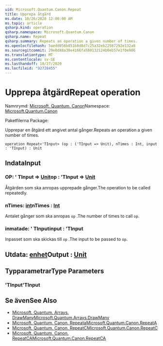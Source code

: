 ```yaml
---
uid: Microsoft.Quantum.Canon.Repeat
title: Upprepa åtgärd
ms.date: 10/26/2020 12:00:00 AM
ms.topic: article
qsharp.kind: operation
qsharp.namespace: Microsoft.Quantum.Canon
qsharp.name: Repeat
qsharp.summary: Repeats an operation a given number of times.
ms.openlocfilehash: 5aedd056b851b8d8d7c25a32eb22587292e132a8
ms.sourcegitcommit: 29e0d88a30e4166fa580132124b0eb57e1f0e986
ms.translationtype: MT
ms.contentlocale: sv-SE
ms.lasthandoff: 10/27/2020
ms.locfileid: "92728455"
---
```

# <a name="repeat-operation"></a><span data-ttu-id="2acfc-102">Upprepa åtgärd</span><span class="sxs-lookup"><span data-stu-id="2acfc-102">Repeat operation</span></span>

<span data-ttu-id="2acfc-103">Namnrymd: [Microsoft. Quantum. Canon](xref:Microsoft.Quantum.Canon)</span><span class="sxs-lookup"><span data-stu-id="2acfc-103">Namespace: [Microsoft.Quantum.Canon](xref:Microsoft.Quantum.Canon)</span></span>

<span data-ttu-id="2acfc-104">Paketfilerna [](https://nuget.org/packages/)</span><span class="sxs-lookup"><span data-stu-id="2acfc-104">Package: [](https://nuget.org/packages/)</span></span>


<span data-ttu-id="2acfc-105">Upprepar en åtgärd ett angivet antal gånger.</span><span class="sxs-lookup"><span data-stu-id="2acfc-105">Repeats an operation a given number of times.</span></span>

```qsharp
operation Repeat<'TInput> (op : ('TInput => Unit), nTimes : Int, input : 'TInput) : Unit
```


## <a name="input"></a><span data-ttu-id="2acfc-106">Indata</span><span class="sxs-lookup"><span data-stu-id="2acfc-106">Input</span></span>

### <a name="op--tinput--unit"></a><span data-ttu-id="2acfc-107">OP: ' TInput => [Unit](xref:microsoft.quantum.lang-ref.unit)</span><span class="sxs-lookup"><span data-stu-id="2acfc-107">op : 'TInput => [Unit](xref:microsoft.quantum.lang-ref.unit)</span></span> 

<span data-ttu-id="2acfc-108">Åtgärden som ska anropas upprepade gånger.</span><span class="sxs-lookup"><span data-stu-id="2acfc-108">The operation to be called repeatedly.</span></span>


### <a name="ntimes--int"></a><span data-ttu-id="2acfc-109">nTimes: [int](xref:microsoft.quantum.lang-ref.int)</span><span class="sxs-lookup"><span data-stu-id="2acfc-109">nTimes : [Int](xref:microsoft.quantum.lang-ref.int)</span></span>

<span data-ttu-id="2acfc-110">Antalet gånger som ska anropas `op` .</span><span class="sxs-lookup"><span data-stu-id="2acfc-110">The number of times to call `op`.</span></span>


### <a name="input--tinput"></a><span data-ttu-id="2acfc-111">inmatade: ' TInput</span><span class="sxs-lookup"><span data-stu-id="2acfc-111">input : 'TInput</span></span>

<span data-ttu-id="2acfc-112">Inpasset som ska skickas till `op` .</span><span class="sxs-lookup"><span data-stu-id="2acfc-112">The input to be passed to `op`.</span></span>



## <a name="output--unit"></a><span data-ttu-id="2acfc-113">Utdata: [enhet](xref:microsoft.quantum.lang-ref.unit)</span><span class="sxs-lookup"><span data-stu-id="2acfc-113">Output : [Unit](xref:microsoft.quantum.lang-ref.unit)</span></span>



## <a name="type-parameters"></a><span data-ttu-id="2acfc-114">Typparametrar</span><span class="sxs-lookup"><span data-stu-id="2acfc-114">Type Parameters</span></span>

### <a name="tinput"></a><span data-ttu-id="2acfc-115">'TInput</span><span class="sxs-lookup"><span data-stu-id="2acfc-115">'TInput</span></span>



## <a name="see-also"></a><span data-ttu-id="2acfc-116">Se även</span><span class="sxs-lookup"><span data-stu-id="2acfc-116">See Also</span></span>

- [<span data-ttu-id="2acfc-117">Microsoft. Quantum. Arrays. DrawMany</span><span class="sxs-lookup"><span data-stu-id="2acfc-117">Microsoft.Quantum.Arrays.DrawMany</span></span>](xref:Microsoft.Quantum.Arrays.DrawMany)
- [<span data-ttu-id="2acfc-118">Microsoft. Quantum. Canon. Repeata</span><span class="sxs-lookup"><span data-stu-id="2acfc-118">Microsoft.Quantum.Canon.RepeatA</span></span>](xref:Microsoft.Quantum.Canon.RepeatA)
- [<span data-ttu-id="2acfc-119">Microsoft. Quantum. Canon. RepeatC</span><span class="sxs-lookup"><span data-stu-id="2acfc-119">Microsoft.Quantum.Canon.RepeatC</span></span>](xref:Microsoft.Quantum.Canon.RepeatC)
- [<span data-ttu-id="2acfc-120">Microsoft. Quantum. Canon. RepeatCA</span><span class="sxs-lookup"><span data-stu-id="2acfc-120">Microsoft.Quantum.Canon.RepeatCA</span></span>](xref:Microsoft.Quantum.Canon.RepeatCA)